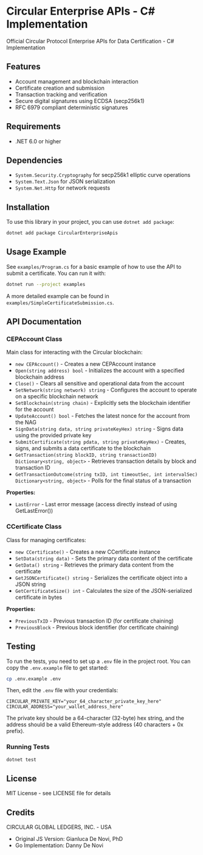 # Circular Enterprise APIs - C# Implementation

Official Circular Protocol Enterprise APIs for Data Certification - C# Implementation

## Features

- Account management and blockchain interaction
- Certificate creation and submission
- Transaction tracking and verification
- Secure digital signatures using ECDSA (secp256k1)
- RFC 6979 compliant deterministic signatures

## Requirements

- .NET 6.0 or higher

## Dependencies

- `System.Security.Cryptography` for secp256k1 elliptic curve operations
- `System.Text.Json` for JSON serialization
- `System.Net.Http` for network requests

## Installation

To use this library in your project, you can use `dotnet add package`:

```bash
dotnet add package CircularEnterpriseApis
```

## Usage Example

See `examples/Program.cs` for a basic example of how to use the API to submit a certificate. You can run it with:

```bash
dotnet run --project examples
```

A more detailed example can be found in `examples/SimpleCertificateSubmission.cs`.

## API Documentation

### CEPAccount Class

Main class for interacting with the Circular blockchain:

- `new CEPAccount()` - Creates a new CEPAccount instance
- `Open(string address) bool` - Initializes the account with a specified blockchain address
- `Close()` - Clears all sensitive and operational data from the account
- `SetNetwork(string network) string` - Configures the account to operate on a specific blockchain network
- `SetBlockchain(string chain)` - Explicitly sets the blockchain identifier for the account
- `UpdateAccount() bool` - Fetches the latest nonce for the account from the NAG
- `SignData(string data, string privateKeyHex) string` - Signs data using the provided private key
- `SubmitCertificate(string pdata, string privateKeyHex)` - Creates, signs, and submits a data certificate to the blockchain
- `GetTransaction(string blockID, string transactionID) Dictionary<string, object>` - Retrieves transaction details by block and transaction ID
- `GetTransactionOutcome(string txID, int timeoutSec, int intervalSec) Dictionary<string, object>` - Polls for the final status of a transaction

**Properties:**
- `LastError` - Last error message (access directly instead of using GetLastError())

### CCertificate Class

Class for managing certificates:

- `new CCertificate()` - Creates a new CCertificate instance
- `SetData(string data)` - Sets the primary data content of the certificate
- `GetData() string` - Retrieves the primary data content from the certificate
- `GetJSONCertificate() string` - Serializes the certificate object into a JSON string
- `GetCertificateSize() int` - Calculates the size of the JSON-serialized certificate in bytes

**Properties:**
- `PreviousTxID` - Previous transaction ID (for certificate chaining)
- `PreviousBlock` - Previous block identifier (for certificate chaining)

## Testing

To run the tests, you need to set up a `.env` file in the project root. You can copy the `.env.example` file to get started:

```bash
cp .env.example .env
```

Then, edit the `.env` file with your credentials:

```
CIRCULAR_PRIVATE_KEY="your_64_character_private_key_here"
CIRCULAR_ADDRESS="your_wallet_address_here"
```

The private key should be a 64-character (32-byte) hex string, and the address should be a valid Ethereum-style address (40 characters + 0x prefix).

### Running Tests

```bash
dotnet test
```

## License

MIT License - see LICENSE file for details

## Credits

CIRCULAR GLOBAL LEDGERS, INC. - USA

- Original JS Version: Gianluca De Novi, PhD
- Go Implementation: Danny De Novi